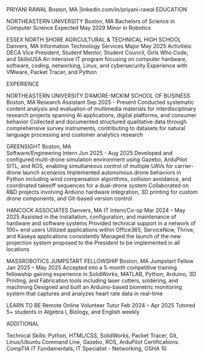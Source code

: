 PRIYANI RAWAL
Boston, MA |linkedin.com/in/priyani-rawal
EDUCATION	


NORTHEASTERN UNIVERSITY	Boston, MA
Bachelors of Science in Computer Science 	 				        			    Expected May 2029
Minor in Robotics
						 				        
ESSEX NORTH SHORE AGRICULTURAL & TECHNICAL HIGH SCHOOL	Danvers, MA
Information Technology Services Major			 				     	             	      May 2025
Activities: DECA Vice President, Student Mentor, Student Council, Girls Who Code, and SkillsUSA
An intensive IT program focusing on computer hardware, software, coding, networking, Linux, and cybersecurity
Experience with VMware, Packet Tracer, and Python

EXPERIENCE	


NORTHEASTERN UNIVERSITY D’AMORE-MCKIM SCHOOL OF BUSINESS	Boston, MA
Research Assistant 	Sep 2025 - Present
Conducted systematic content analysis and evaluation of multimedia materials for interdisciplinary research projects spanning AI applications, digital platforms, and consumer behavior
Collected and documented structured qualitative data through comprehensive survey instruments, contributing to datasets for natural language processing and customer analytics research

GREENSIGHT	Boston, MA  
Software/Engineering Intern	Jun 2025 - Aug 2025
Developed and configured multi-drone simulation environment using Gazebo, ArduPilot SITL, and ROS, enabling simultaneous control of multiple UAVs for carrier-drone launch scenarios
Implemented autonomous drone behaviors in Python including wind compensation algorithms, collision avoidance, and coordinated takeoff sequences for a dual-drone system
Collaborated on R&D projects involving Arduino hardware integration, 3D printing for custom drone components, and Git-based version control

HANCOCK ASSOCIATES  	Danvers, MA
IT Intern/Co-op	 Mar 2024 – May 2025
Assisted in the installation, configuration, and maintenance of hardware and software systems
Provided technical support in a network of 100+ end users
Utilized applications within Office365, ServiceNow, Thrive, and Kaseya applications consistently
Managed the launch of the new projection system proposed to the President to be implemented in all locations

MASSROBOTICS JUMPSTART FELLOWSHIP	Boston, MA
Jumpstart Fellow 	                                                                                                                      Jan 2025 – May 2025
Accepted into a 5-month competitive training fellowship gaining experience in SolidWorks, MATLAB, Python, Arduino, 3D Printing, and Fabrication tools including laser cutters, soldering, and machining
Designed and built an Arduino-based biometric monitoring system that captures and analyzes heart rate data in real-time


LEARN TO BE 	Remote
Online Volunteer Tutor	Feb 2024  – Apr 2025
Tutored 5+ students in Algebra I, Biology, and English weekly

ADDITIONAL	


Technical Skills: Python, HTML/CSS, SolidWorks, Packet Tracer, Git, Linux/Ubuntu Command Line, Gazebo, ROS, ArduPilot
Certifications: CompTIA IT Fundamentals, IT Specialist - Networking, OSHA 10